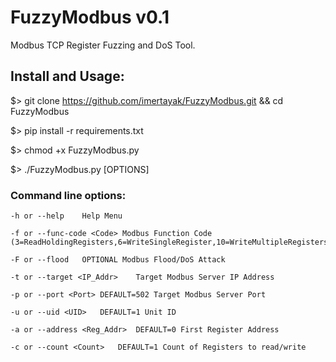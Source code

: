 FuzzyModbus v0.1
=====================
Modbus TCP Register Fuzzing and DoS Tool.

Install and Usage:
-------------
$> git clone https://github.com/imertayak/FuzzyModbus.git && cd FuzzyModbus

$> pip install -r requirements.txt

$> chmod +x FuzzyModbus.py

$> ./FuzzyModbus.py [OPTIONS]

### Command line options:

```
-h or --help	Help Menu

-f or --func-code <Code> Modbus Function Code
(3=ReadHoldingRegisters,6=WriteSingleRegister,10=WriteMultipleRegisters)

-F or --flood	OPTIONAL Modbus Flood/DoS Attack

-t or --target <IP_Addr>	Target Modbus Server IP Address

-p or --port <Port>	DEFAULT=502 Target Modbus Server Port

-u or --uid <UID>	DEFAULT=1 Unit ID

-a or --address <Reg_Addr>	DEFAULT=0 First Register Address

-c or --count <Count>	DEFAULT=1 Count of Registers to read/write 

```
